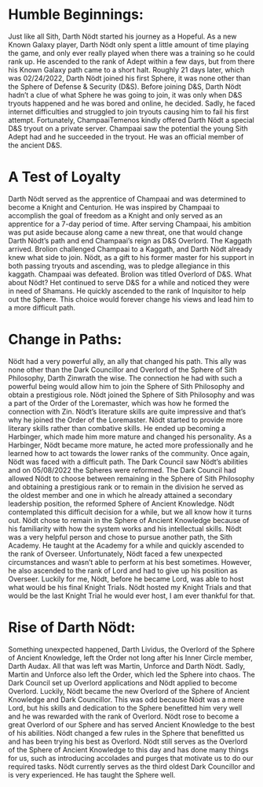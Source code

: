 # Humble Beginnings:

Just like all Sith, Darth Nödt started his journey as a Hopeful.
As a new Known Galaxy player, Darth Nödt only spent a little amount of time playing the game, and only ever really played when there was a training so he could rank up.
He ascended to the rank of Adept within a few days, but from there his Known Galaxy path came to a short halt.
Roughly 21 days later, which was 02/24/2022, Darth Nödt joined his first Sphere, it was none other than the Sphere of Defense & Security (D&S).
Before joining D&S, Darth Nödt hadn’t a clue of what Sphere he was going to join, it was only when D&S tryouts happened and he was bored and online, he decided.
Sadly, he faced internet difficulties and struggled to join tryouts causing him to fail his first attempt.
Fortunately, ChampaaiTemenos kindly offered Darth Nödt a special D&S tryout on a private server.
Champaai saw the potential the young Sith Adept had and he succeeded in the tryout.
He was an official member of the ancient D&S.

# A Test of Loyalty

Darth Nödt served as the apprentice of Champaai and was determined to become a Knight and Centurion.
He was inspired by Champaai to accomplish the goal of freedom as a Knight and only served as an apprentice for a 7-day period of time.
After serving Champaai, his ambition was put aside because along came a new threat, one that would change Darth Nödt’s path and end Champaai’s reign as D&S Overlord.
The Kaggath arrived.
Brolion challenged Champaai to a Kaggath, and Darth Nödt already knew what side to join.
Nödt, as a gift to his former master for his support in both passing tryouts and ascending, was to pledge allegiance in this kaggath.
Champaai was defeated.
Brolion was titled Overlord of D&S.
What about Nödt?
Het continued to serve D&S for a while and noticed they were in need of Shamans.
He quickly ascended to the rank of Inquisitor to help out the Sphere.
This choice would forever change his views and lead him to a more difficult path.

# Change in Paths:

Nödt had a very powerful ally, an ally that changed his path.
This ally was none other than the Dark Councillor and Overlord of the Sphere of Sith Philosophy, Darth Zinwrath the wise.
The connection he had with such a powerful being would allow him to join the Sphere of Sith Philosophy and obtain a prestigious role.
Nödt joined the Sphere of Sith Philosophy and was a part of the Order of the Loremaster, which was how he formed the connection with Zin.
Nödt’s literature skills are quite impressive and that’s why he joined the Order of the Loremaster.
Nödt started to provide more literary skills rather than combative skills.
He ended up becoming a Harbinger, which made him more mature and changed his personality.
As a Harbinger, Nödt became more mature, he acted more professionally and he learned how to act towards the lower ranks of the community.
Once again, Nödt was faced with a difficult path.
The Dark Council saw Nödt’s abilities and on 05/08/2022 the Spheres were reformed.
The Dark Council had allowed Nödt to choose between remaining in the Sphere of Sith Philosophy and obtaining a prestigious rank or to remain in the division he served as the oldest member and one in which he already attained a secondary leadership position, the reformed Sphere of Ancient Knowledge.
Nödt contemplated this difficult decision for a while, but we all know how it turns out.
Nödt chose to remain in the Sphere of Ancient Knowledge because of his familiarity with how the system works and his intellectual skills.
Nödt was a very helpful person and chose to pursue another path, the Sith Academy.
He taught at the Academy for a while and quickly ascended to the rank of Overseer.
Unfortunately, Nödt faced a few unexpected circumstances and wasn’t able to perform at his best sometimes.
However, he also ascended to the rank of Lord and had to give up his position as Overseer.
Luckily for me, Nödt, before he became Lord, was able to host what would be his final Knight Trials.
Nödt hosted my Knight Trials and that would be the last Knight Trial he would ever host, I am ever thankful for that.

# Rise of Darth Nödt:

Something unexpected happened, Darth Lividus, the Overlord of the Sphere of Ancient Knowledge, left the Order not long after his Inner Circle member, Darth Audax.
All that was left was Martin, Unforce and Darth Nödt.
Sadly, Martin and Unforce also left the Order, which led the Sphere into chaos.
The Dark Council set up Overlord applications and Nödt applied to become Overlord.
Luckily, Nödt became the new Overlord of the Sphere of Ancient Knowledge and Dark Councillor.
This was odd because Nödt was a mere Lord, but his skills and dedication to the Sphere benefitted him very well and he was rewarded with the rank of Overlord.
Nödt rose to become a great Overlord of our Sphere and has served Ancient Knowledge to the best of his abilities.
Nödt changed a few rules in the Sphere that benefitted us and has been trying his best as Overlord.
Nödt still serves as the Overlord of the Sphere of Ancient Knowledge to this day and has done many things for us, such as introducing accolades and purges that motivate us to do our required tasks.
Nödt currently serves as the third oldest Dark Councillor and is very experienced.
He has taught the Sphere well.
